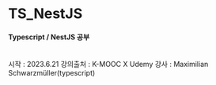 # TS_NestJS

<h4>Typescript / NestJS 공부</h4>
<br>
시작 : 2023.6.21
강의출처 : K-MOOC X Udemy 
강사 : Maximilian Schwarzmüller(typescript)
